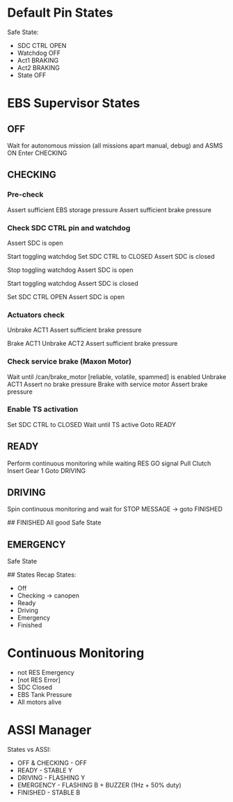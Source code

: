 # Default Pin States
Safe State:
  - SDC CTRL OPEN
  - Watchdog OFF
  - Act1 BRAKING
  - Act2 BRAKING
  - State OFF

# EBS Supervisor States
## OFF
Wait for autonomous mission (all missions apart manual, debug) and ASMS ON
Enter CHECKING

## CHECKING
### Pre-check
Assert sufficient EBS storage pressure
Assert sufficient brake pressure

### Check SDC CTRL pin and watchdog
Assert SDC is open

Start toggling watchdog
Set SDC CTRL to CLOSED
Assert SDC is closed

Stop toggling watchdog
Assert SDC is open

Start toggling watchdog
Assert SDC is closed

Set SDC CTRL OPEN
Assert SDC is open

### Actuators check
Unbrake ACT1
Assert sufficient brake pressure

Brake ACT1
Unbrake ACT2
Assert sufficient brake pressure

### Check service brake (Maxon Motor)
Wait until /can/brake_motor [reliable, volatile, spammed] is enabled
Unbrake ACT1
Assert no brake pressure
Brake with service motor
Assert brake pressure

### Enable TS activation
Set SDC CTRL to CLOSED
Wait until TS active
Goto READY

## READY
Perform continuous monitoring while waiting RES GO signal
Pull Clutch
Insert Gear 1
Goto DRIVING

## DRIVING
Spin continuous monitoring and wait for STOP MESSAGE -> goto FINISHED

## FINISHED
All good
Safe State

## EMERGENCY
Safe State

## States Recap
States:
- Off
- Checking -> canopen
- Ready
- Driving
- Emergency
- Finished

# Continuous Monitoring
  - not RES Emergency
  - [not RES Error]
  - SDC Closed
  - EBS Tank Pressure
  - All motors alive

# ASSI Manager
States vs ASSI:
  - OFF & CHECKING - OFF
  - READY - STABLE Y
  - DRIVING - FLASHING Y
  - EMERGENCY - FLASHING B + BUZZER (1Hz + 50% duty)
  - FINISHED - STABLE B